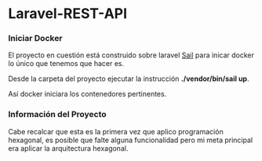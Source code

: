 # Laravel-REST-API

### Iniciar Docker

El proyecto en cuestión está construido sobre laravel [Sail](https://laravel.com/docs/9.x/sail#starting-and-stopping-sail) para inicar docker lo único que tenemos que hacer es.

Desde la carpeta del proyecto ejecutar la instrucción **./vendor/bin/sail up**.

Así docker iniciara los contenedores pertinentes.

### Información del Proyecto

 Cabe recalcar que esta es la primera vez que aplico programación hexagonal, es posible que falte alguna funcionalidad pero mi meta principal era aplicar la arquitectura hexagonal.
